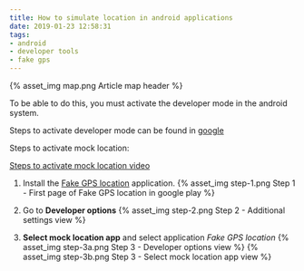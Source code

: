 ```yaml
---
title: How to simulate location in android applications
date: 2019-01-23 12:58:31
tags:
- android
- developer tools
- fake gps
---
```

{% asset_img map.png Article map header %}

To be able to do this, you must activate the developer mode in the android system.

Steps to activate developer mode can be found in [google](https://www.google.com/search?q=how+to+enable+android+developer+mode)

Steps to activate mock location:

[Steps to activate mock location video](https://youtu.be/CuGRWLS7dlQ)

1. Install the [Fake GPS location](https://play.google.com/store/apps/details?id=com.lexa.fakegps) application.
   {% asset_img step-1.png Step 1 - First page of Fake GPS location in google play %}

2. Go to **Developer options**
   {% asset_img step-2.png Step 2 - Additional settings view %}

3. **Select mock location app** and select application *Fake GPS location*
   {% asset_img step-3a.png Step 3 - Developer options view %}
   {% asset_img step-3b.png Step 3 - Select mock location app view %}